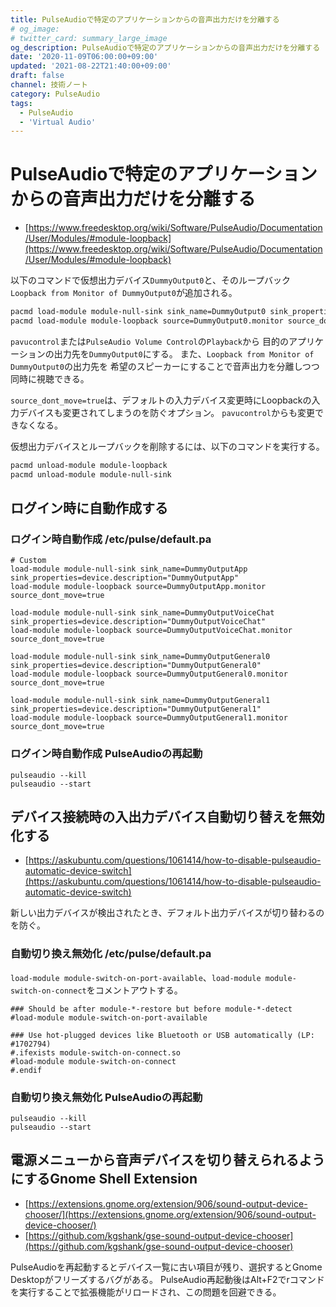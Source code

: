 ```yaml
---
title: PulseAudioで特定のアプリケーションからの音声出力だけを分離する
# og_image:
# twitter_card: summary_large_image
og_description: PulseAudioで特定のアプリケーションからの音声出力だけを分離する
date: '2020-11-09T06:00:00+09:00'
updated: '2021-08-22T21:40:00+09:00'
draft: false
channel: 技術ノート
category: PulseAudio
tags:
  - PulseAudio
  - 'Virtual Audio'
---
```


# PulseAudioで特定のアプリケーションからの音声出力だけを分離する

- [https://www.freedesktop.org/wiki/Software/PulseAudio/Documentation/User/Modules/#module-loopback](https://www.freedesktop.org/wiki/Software/PulseAudio/Documentation/User/Modules/#module-loopback)

以下のコマンドで仮想出力デバイス`DummyOutput0`と、そのループバック`Loopback from Monitor of DummyOutput0`が追加される。

```bash
pacmd load-module module-null-sink sink_name=DummyOutput0 sink_properties=device.description=DummyOutput0
pacmd load-module module-loopback source=DummyOutput0.monitor source_dont_move=true
```

`pavucontrol`または`PulseAudio Volume Control`の`Playback`から
目的のアプリケーションの出力先を`DummyOutput0`にする。
また、`Loopback from Monitor of DummyOutput0`の出力先を
希望のスピーカーにすることで音声出力を分離しつつ同時に視聴できる。

`source_dont_move=true`は、デフォルトの入力デバイス変更時にLoopbackの入力デバイスも変更されてしまうのを防ぐオプション。
`pavucontrol`からも変更できなくなる。

仮想出力デバイスとループバックを削除するには、以下のコマンドを実行する。

```bash
pacmd unload-module module-loopback
pacmd unload-module module-null-sink
```

## ログイン時に自動作成する

### ログイン時自動作成 /etc/pulse/default.pa

```pulseaudio
# Custom
load-module module-null-sink sink_name=DummyOutputApp sink_properties=device.description="DummyOutputApp"
load-module module-loopback source=DummyOutputApp.monitor source_dont_move=true

load-module module-null-sink sink_name=DummyOutputVoiceChat sink_properties=device.description="DummyOutputVoiceChat"
load-module module-loopback source=DummyOutputVoiceChat.monitor source_dont_move=true

load-module module-null-sink sink_name=DummyOutputGeneral0 sink_properties=device.description="DummyOutputGeneral0"
load-module module-loopback source=DummyOutputGeneral0.monitor source_dont_move=true

load-module module-null-sink sink_name=DummyOutputGeneral1 sink_properties=device.description="DummyOutputGeneral1"
load-module module-loopback source=DummyOutputGeneral1.monitor source_dont_move=true
```

### ログイン時自動作成 PulseAudioの再起動

```shell
pulseaudio --kill
pulseaudio --start
```

## デバイス接続時の入出力デバイス自動切り替えを無効化する

- [https://askubuntu.com/questions/1061414/how-to-disable-pulseaudio-automatic-device-switch](https://askubuntu.com/questions/1061414/how-to-disable-pulseaudio-automatic-device-switch)

新しい出力デバイスが検出されたとき、デフォルト出力デバイスが切り替わるのを防ぐ。

### 自動切り換え無効化 /etc/pulse/default.pa

`load-module module-switch-on-port-available`、`load-module module-switch-on-connect`をコメントアウトする。

```pulseaudio
### Should be after module-*-restore but before module-*-detect
#load-module module-switch-on-port-available

### Use hot-plugged devices like Bluetooth or USB automatically (LP: #1702794)
#.ifexists module-switch-on-connect.so
#load-module module-switch-on-connect
#.endif
```

### 自動切り換え無効化 PulseAudioの再起動

```shell
pulseaudio --kill
pulseaudio --start
```

## 電源メニューから音声デバイスを切り替えられるようにするGnome Shell Extension

- [https://extensions.gnome.org/extension/906/sound-output-device-chooser/](https://extensions.gnome.org/extension/906/sound-output-device-chooser/)
- [https://github.com/kgshank/gse-sound-output-device-chooser](https://github.com/kgshank/gse-sound-output-device-chooser)

PulseAudioを再起動するとデバイス一覧に古い項目が残り、選択するとGnome Desktopがフリーズするバグがある。
PulseAudio再起動後はAlt+F2でrコマンドを実行することで拡張機能がリロードされ、この問題を回避できる。
